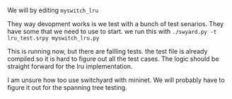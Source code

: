 We will by editing `myswitch_lru`

They way devopment works is we test with a bunch of test senarios.
They have some that we need to use to start. we run this with
`./swyard.py -t lru_test.srpy myswitch_lru.py`

This is running now, but there are failling tests. 
the test file is already compiled so it is hard to figure out
all the test cases. The logic should be straight forward for 
the lru implementation.

I am unsure how too use switchyard with mininet.
We will probably have to figure it out for the spanning tree
testing.